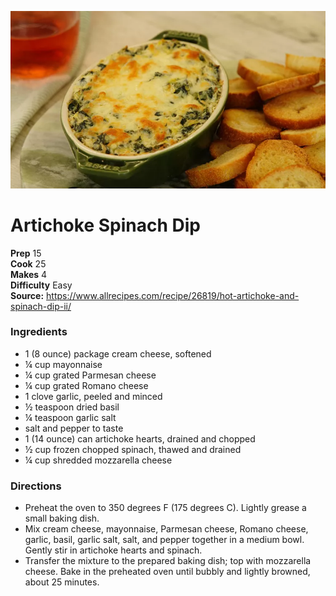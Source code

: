 ![](./images/AR_GC_SpinachArtichokeDip_stills_DSC04278-2000-42fe14a618914c8e89b7dd38f7e7aa8b.jpg)

#  Artichoke Spinach Dip

**Prep** 15  
**Cook** 25  
**Makes** 4  
**Difficulty** Easy  
**Source:** <https://www.allrecipes.com/recipe/26819/hot-artichoke-and-spinach-dip-ii/>

### Ingredients
- 1 (8 ounce) package cream cheese, softened
- ¼ cup mayonnaise
- ¼ cup grated Parmesan cheese
- ¼ cup grated Romano cheese
- 1 clove garlic, peeled and minced
- ½ teaspoon dried basil
- ¼ teaspoon garlic salt
- salt and pepper to taste
- 1 (14 ounce) can artichoke hearts, drained and chopped
- ½ cup frozen chopped spinach, thawed and drained
- ¼ cup shredded mozzarella cheese

### Directions
- Preheat the oven to 350 degrees F (175 degrees C). Lightly grease a small baking dish.
- Mix cream cheese, mayonnaise, Parmesan cheese, Romano cheese, garlic, basil, garlic salt, salt, and pepper together in a medium bowl. Gently stir in artichoke hearts and spinach.
- Transfer the mixture to the prepared baking dish; top with mozzarella cheese. Bake in the preheated oven until bubbly and lightly browned, about 25 minutes.
